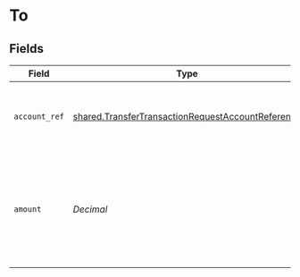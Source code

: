 # To


## Fields

| Field                                                                                                                  | Type                                                                                                                   | Required                                                                                                               | Description                                                                                                            |
| ---------------------------------------------------------------------------------------------------------------------- | ---------------------------------------------------------------------------------------------------------------------- | ---------------------------------------------------------------------------------------------------------------------- | ---------------------------------------------------------------------------------------------------------------------- |
| `account_ref`                                                                                                          | [shared.TransferTransactionRequestAccountReference](../../models/shared/transfertransactionrequestaccountreference.md) | :heavy_check_mark:                                                                                                     | Reference of the account you are transferring money to.                                                                |
| `amount`                                                                                                               | *Decimal*                                                                                                              | :heavy_check_mark:                                                                                                     | Amount that has been transferred to the account in the native currency of the account.                                 |